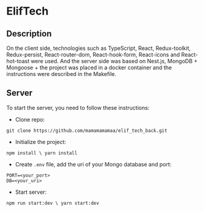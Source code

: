 # ElifTech

## Description
On the client side, technologies such as TypeScript, React, Redux-toolkit, Redux-persist, React-router-dom, React-hook-form, React-icons and React-hot-toast were used. And the server side was based on Nest.js, MongoDB + Mongoose + the project was placed in a docker container and the instructions were described in the Мakefile.

## Server
To start the server, you need to follow these instructions:
* Clone repo:
```
git clone https://github.com/mamamamamaa/elif_tech_back.git
```
* Initialize the project:
```
npm install \ yarn install
```
* Create `.env` file, add the uri of your Mongo database and port:
```
PORT=<your_port>
DB=<your_uri>
```
* Start server:
```
npm run start:dev \ yarn start:dev
```

